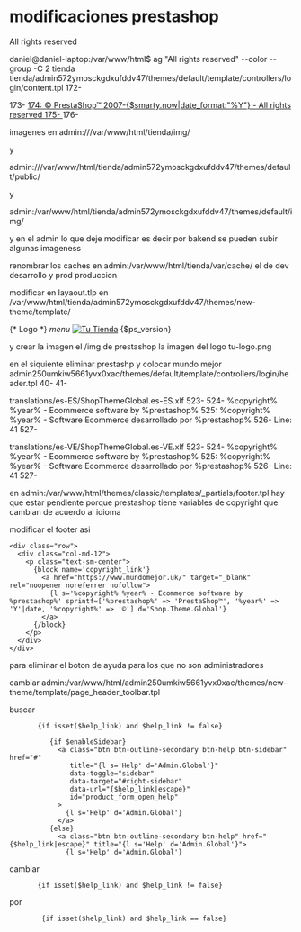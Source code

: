 # modificaciones prestashop

All rights reserved


daniel@daniel-laptop:/var/www/html$ ag "All rights reserved" --color --group -C 2 tienda
tienda/admin572ymosckgdxufddv47/themes/default/template/controllers/login/content.tpl
172-            <p class="text-center text-muted">
173-                    <a href="https://www.prestashop.com/" onclick="return !window.open(this.href);">
174:                            &copy; PrestaShop&#8482; 2007-{$smarty.now|date_format:"%Y"} - All rights reserved
175-                    </a>
176-            </p>


imagenes en admin:///var/www/html/tienda/img/

y

admin:///var/www/html/tienda/admin572ymosckgdxufddv47/themes/default/public/

y

admin:/var/www/html/tienda/admin572ymosckgdxufddv47/themes/default/img/

y en el admin lo que deje modificar es decir por bakend se pueden subir algunas imageness


renombrar los caches en admin:/var/www/html/tienda/var/cache/ el de dev desarrollo y prod produccion


modificar en layaout.tlp en /var/www/html/tienda/admin572ymosckgdxufddv47/themes/new-theme/template/

{* Logo *}
      <i class="material-icons js-mobile-menu">menu</i>
      <a id="header_logo" class="" href="{$default_tab_link|escape:'html':'UTF-8'}"><img src="{$img_dir}tu-logo.png" alt="Tu Tienda" /></a>
      <span id="shop_version">{$ps_version}</span>


y crear la imagen el /img de prestashop la imagen del logo tu-logo.png

en el siquiente eliminar prestashp y colocar mundo mejor
admin250umkiw5661yvx0xac/themes/default/template/controllers/login/header.tpl
40-             <meta name="robots" content="NOFOLLOW, NOINDEX">
41-             <title>
42:                     {$shop_name} {if $meta_title != ''}{if isset($navigationPipe)}{$navigationPipe|escape:'html':'UTF-8'}{else}&gt;{/if} {$meta_title}{/if} (PrestaShop&trade;)
43-             </title>


translations/es-ES/ShopThemeGlobal.es-ES.xlf
523-      <trans-unit id="7601c8e861088bd27255e18afaefab6b" approved="yes">
524-        <source>%copyright% %year% - Ecommerce software by %prestashop%</source>
525:        <target state="final">%copyright% %year% - Software Ecommerce desarrollado por %prestashop%</target>
526-        <note>Line: 41</note>
527-      </trans-unit>

translations/es-VE/ShopThemeGlobal.es-VE.xlf
523-      <trans-unit id="7601c8e861088bd27255e18afaefab6b" approved="yes">
524-        <source>%copyright% %year% - Ecommerce software by %prestashop%</source>
525:        <target state="final">%copyright% %year% - Software Ecommerce desarrollado por %prestashop%</target>
526-        <note>Line: 41</note>
527-      </trans-unit>


en admin:/var/www/html/themes/classic/templates/_partials/footer.tpl
hay que estar pendiente porque prestashop tiene variables de copyright que cambian de acuerdo al idioma


modificar el footer asi

    <div class="row">
      <div class="col-md-12">
        <p class="text-sm-center">
          {block name='copyright_link'}
            <a href="https://www.mundomejor.uk/" target="_blank" rel="noopener noreferrer nofollow">
              {l s='%copyright% %year% - Ecommerce software by %prestashop%' sprintf=['%prestashop%' => 'PrestaShop™', '%year%' => 'Y'|date, '%copyright%' => '©'] d='Shop.Theme.Global'}
            </a>
          {/block}
        </p>
      </div>
    </div>
  </div>
</div>

para eliminar el boton de ayuda para los que no son administradores

cambiar admin:/var/www/html/admin250umkiw5661yvx0xac/themes/new-theme/template/page_header_toolbar.tpl


buscar

           {if isset($help_link) and $help_link != false}

              {if $enableSidebar}
                <a class="btn btn-outline-secondary btn-help btn-sidebar" href="#"
                   title="{l s='Help' d='Admin.Global'}"
                   data-toggle="sidebar"
                   data-target="#right-sidebar"
                   data-url="{$help_link|escape}"
                   id="product_form_open_help"
                >
                  {l s='Help' d='Admin.Global'}
                </a>
              {else}
                <a class="btn btn-outline-secondary btn-help" href="{$help_link|escape}" title="{l s='Help' d='Admin.Global'}">
                  {l s='Help' d='Admin.Global'}

cambiar

           {if isset($help_link) and $help_link != false}


por

            {if isset($help_link) and $help_link == false}


